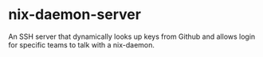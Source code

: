 # nix-daemon-server

An SSH server that dynamically looks up keys from Github and allows login for
specific teams to talk with a nix-daemon.
